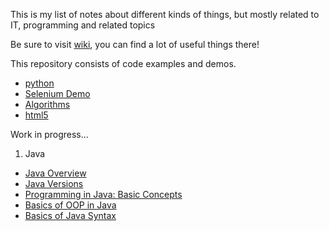 This is my list of notes about different kinds of things, but mostly related to IT, programming and related topics

Be sure to visit [wiki](https://github.com/m-a-ge/notes/wiki), you can find a lot of useful things there!

This repository consists of code examples and demos.

* [python](./python)
* [Selenium Demo](./selenium-demo)
* [Algorithms](./algorithms)
* [html5](./html5)

Work in progress...

1. Java
 - [Java Overview][4]
 - [Java Versions][6]
 - [Programming in Java: Basic Concepts][5]
 - [Basics of OOP in Java][7]
 - [Basics of Java Syntax][8]

[4]: ./java/java-overview.md (Java Overview)
[5]: ./java/java-programming-basic-concepts.md
[6]: ./java/java-versions.md
[7]: ./java/java-oop-basics.md
[8]: ./java/java-syntax-basics.md